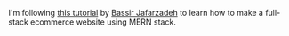 I'm following [this tutorial](https://www.youtube.com/watch?v=TRCDsB9i3bI) by [Bassir Jafarzadeh](https://github.com/basir) to learn how to make a full-stack ecommerce website using MERN stack.
